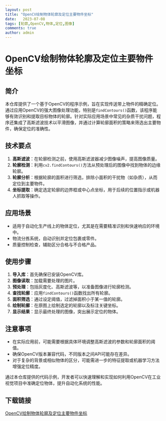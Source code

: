```yaml
---
layout: post
title: "OpenCV绘制物体轮廓及定位主要物件坐标"
date:   2023-07-08
tags: [轮廓,OpenCV,物体,定位,图像]
comments: true
author: admin
---
```

# OpenCV绘制物体轮廓及定位主要物件坐标

## 简介
本仓库提供了一个基于OpenCV的程序示例，旨在实现传送带上物件的精确定位。通过应用OpenCV的强大图像处理功能，特别是`findContours()`函数，该程序能够有效识别和提取目标物体的轮廓。针对实际应用场景中常见的杂质干扰问题，程序还集成了高斯滤波技术以平滑图像，并通过计算轮廓面积的策略来筛选出主要物件，确保定位的准确性。

## 技术要点

1. **高斯滤波**：在轮廓检测之前，使用高斯滤波器减少图像噪声，提高图像质量。
2. **轮廓检测**：利用`cv2.findContours()`方法从预处理后的图像中找到物体的边缘轮廓。
3. **轮廓分析**：根据轮廓的面积进行筛选，排除小面积的干扰物（如杂质），从而定位到主要物件。
4. **坐标提取**：确定选定轮廓的边界框或中心点坐标，用于后续的位置指示或机器人抓取等操作。

## 应用场景
- 适用于自动化生产线上的物体定位，尤其是在需要精准识别和快速响应的环境中。
- 物流分拣系统，自动识别并定位包裹或零件。
- 质量控制检查，辅助区分合格与不合格产品。

## 使用步骤
1. **导入库**：首先确保已安装OpenCV库。
2. **图像读取**：加载需要处理的图片。
3. **预处理**：包括灰度化、高斯滤波等，以准备图像进行轮廓检测。
4. **查找轮廓**：应用`findContours()`函数找出所有轮廓。
5. **面积筛选**：通过设定阈值，过滤掉面积小于某一值的轮廓。
6. **绘制轮廓**：在原图上绘制选定的轮廓以及标注关键坐标。
7. **显示结果**：显示最终处理的图像，突出展示定位的物体。

## 注意事项
- 在实际应用前，可能需要根据具体环境调整高斯滤波的参数和轮廓面积的阈值。
- 确保OpenCV版本兼容代码，不同版本之间API可能存在差异。
- 对于复杂的背景或相似物体的区分，可能需进一步的特征提取或机器学习方法增强定位精度。

通过本仓库提供的代码示例，开发者可以快速理解和实现如何利用OpenCV在工业视觉项目中准确定位物体，提升自动化系统的性能。

## 下载链接

[OpenCV绘制物体轮廓及定位主要物件坐标](https://pan.quark.cn/s/88e143ccc7d6)